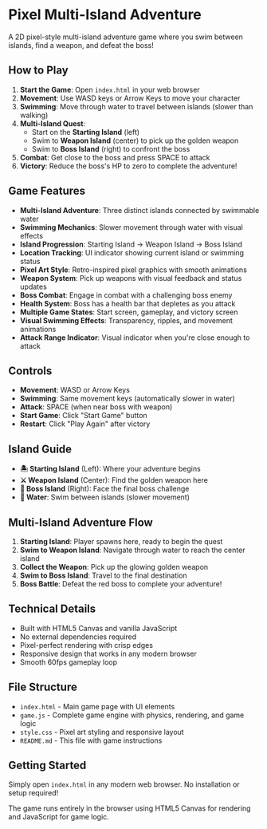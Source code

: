 # Pixel Multi-Island Adventure

A 2D pixel-style multi-island adventure game where you swim between islands, find a weapon, and defeat the boss!

## How to Play

1. **Start the Game**: Open `index.html` in your web browser
2. **Movement**: Use WASD keys or Arrow Keys to move your character
3. **Swimming**: Move through water to travel between islands (slower than walking)
4. **Multi-Island Quest**: 
   - Start on the **Starting Island** (left)
   - Swim to **Weapon Island** (center) to pick up the golden weapon
   - Swim to **Boss Island** (right) to confront the boss
5. **Combat**: Get close to the boss and press SPACE to attack
6. **Victory**: Reduce the boss's HP to zero to complete the adventure!

## Game Features

- **Multi-Island Adventure**: Three distinct islands connected by swimmable water
- **Swimming Mechanics**: Slower movement through water with visual effects
- **Island Progression**: Starting Island → Weapon Island → Boss Island
- **Location Tracking**: UI indicator showing current island or swimming status
- **Pixel Art Style**: Retro-inspired pixel graphics with smooth animations
- **Weapon System**: Pick up weapons with visual feedback and status updates
- **Boss Combat**: Engage in combat with a challenging boss enemy
- **Health System**: Boss has a health bar that depletes as you attack
- **Multiple Game States**: Start screen, gameplay, and victory screen
- **Visual Swimming Effects**: Transparency, ripples, and movement animations
- **Attack Range Indicator**: Visual indicator when you're close enough to attack

## Controls

- **Movement**: WASD or Arrow Keys
- **Swimming**: Same movement keys (automatically slower in water)
- **Attack**: SPACE (when near boss with weapon)
- **Start Game**: Click "Start Game" button
- **Restart**: Click "Play Again" after victory

## Island Guide

- **🏝️ Starting Island** (Left): Where your adventure begins
- **⚔️ Weapon Island** (Center): Find the golden weapon here
- **👹 Boss Island** (Right): Face the final boss challenge
- **🌊 Water**: Swim between islands (slower movement)

## Multi-Island Adventure Flow

1. **Starting Island**: Player spawns here, ready to begin the quest
2. **Swim to Weapon Island**: Navigate through water to reach the center island
3. **Collect the Weapon**: Pick up the glowing golden weapon
4. **Swim to Boss Island**: Travel to the final destination
5. **Boss Battle**: Defeat the red boss to complete your adventure!

## Technical Details

- Built with HTML5 Canvas and vanilla JavaScript
- No external dependencies required
- Pixel-perfect rendering with crisp edges
- Responsive design that works in any modern browser
- Smooth 60fps gameplay loop

## File Structure

- `index.html` - Main game page with UI elements
- `game.js` - Complete game engine with physics, rendering, and game logic
- `style.css` - Pixel art styling and responsive layout
- `README.md` - This file with game instructions

## Getting Started

Simply open `index.html` in any modern web browser. No installation or setup required!

The game runs entirely in the browser using HTML5 Canvas for rendering and JavaScript for game logic.